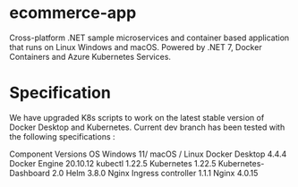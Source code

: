 # ecommerce-app
Cross-platform .NET sample microservices and container based application that runs on Linux Windows and macOS. Powered by .NET 7, Docker Containers and Azure Kubernetes Services.

# Specification 

We have upgraded K8s scripts to work on the latest stable version of Docker Desktop and Kubernetes. Current dev branch has been tested with the following specifications :

Component	Versions
OS	Windows 11/ macOS / Linux
Docker Desktop	4.4.4
Docker Engine	20.10.12
kubectl	1.22.5
Kubernetes	1.22.5
Kubernetes-Dashboard	2.0
Helm	3.8.0
Nginx Ingress controller	1.1.1
Nginx	4.0.15
